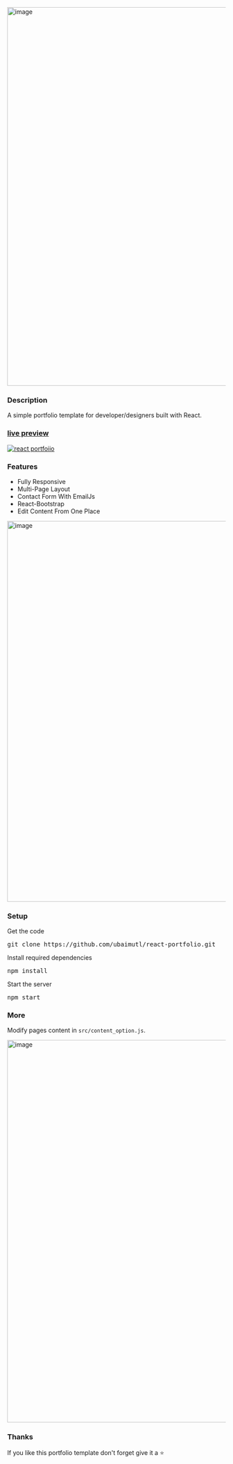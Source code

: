 <img width="1907" height="871" alt="image" src="https://github.com/user-attachments/assets/d09b6fbd-27a8-469e-82c3-fe3ff3d74e80" />


### Description

A simple portfolio template for developer/designers built with React. 

### [live preview](https://ubaimutl.github.io/react-portfolio/)

[![react portfoiio](src/assets/images/react%20portfolio%20gif.gif)](https://ubaimutl.github.io/react-portfolio/)

### Features

- Fully Responsive
- Multi-Page Layout
- Contact Form With EmailJs
- React-Bootstrap
- Edit Content From One Place

<img width="1887" height="876" alt="image" src="https://github.com/user-attachments/assets/0cb05565-640d-4679-bc46-237265fdf8c6" />

### Setup

Get the code

<pre>git clone https://github.com/ubaimutl/react-portfolio.git</pre>
 
Install required dependencies

<pre>npm install</pre>


Start the server

<pre>npm start</pre>

### More

Modify pages content in  `src/content_option.js`.


<img width="1917" height="880" alt="image" src="https://github.com/user-attachments/assets/95000486-b901-4d97-bccf-75bf260cb5c2" />


### Thanks

If you like this portfolio template don't forget give it a ⭐ 
